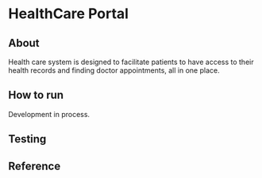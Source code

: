 # HealthCare Portal

## About
Health care system is designed to facilitate patients to have access to their health records and finding doctor appointments, all in one place.
## How to run
Development in process.
## Testing

## Reference
